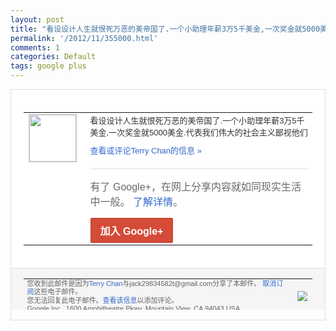 ```yaml
---
layout: post
title: "看设设计人生就恨死万恶的美帝国了.一个小助理年薪3万5千美金,一次奖金就5000美..."
permalink: '/2012/11/355000.html'
comments: 1
categories: Default
tags: google plus
---
```

<div style="border:solid 1px #dfdfdf;color:#686868;font:13px Arial"><div style="background-color:#fff;padding:20px;"><table cellpadding="0" cellspacing="0"><tr><td style="padding-right:15px;vertical-align:top"><a href="https://plus.google.com/_/notifications/emlink?emrecipient=110200756825219614165&amp;emid=CKii2M2a4LMCFUp_TAodA3YAAA&amp;path=%2F108643996575278738906&amp;dt=1353505956043&amp;uob=8"><img height="75" src="https://lh3.googleusercontent.com/-KKRGTyJ5Bl0/AAAAAAAAAAI/AAAAAAAAEEY/jllxqER5dCk/s75-c-k-a/photo.jpg" style="border:solid 1px #cccccc;" width="75"/></a></td><td style="width:578px;color:#333;font:13px Arial;vertical-align:top"><div style="padding-bottom:10px">看设设计人生就恨死万恶的美帝国了.一个小<wbr/>助理年薪3万5千美金,一次奖金就5000<wbr/>美金.代表我们伟大的社会主义鄙视他们</div><a href="https://plus.google.com/_/notifications/emlink?emrecipient=110200756825219614165&amp;emid=CKii2M2a4LMCFUp_TAodA3YAAA&amp;path=%2F108643996575278738906%2Fposts%2FgPMNPVPY5Kr%3Fgpinv%3DAMIXal_hXwVE5P_1uGo4t2onBZ2wmu6uXd7Rlv1a49j8uSeSk1vvPqcQP4vWtdMmoZf3cvWi6mSdjVd79XQ90aTn4G_mOzl9ITNngbbkFwj8NP6WGzQLiXU&amp;dt=1353505956043&amp;uob=8" style="color:#3366CC;text-decoration:none">查看或评论Terry Chan的信息 »</a><div style="margin-top:20px;border-top:solid 1px #dfdfdf"><div style="padding:15px 0;color:#686868;font:16px Arial">有了 Google+，在网上分享内容就如同现实生活中一般。 <a href="http://www.google.com/+/learnmore/" style="color:#3366CC;text-decoration:none">了解详情</a>。</div><a href="https://plus.google.com/_/notifications/emlink?emrecipient=110200756825219614165&amp;emid=CKii2M2a4LMCFUp_TAodA3YAAA&amp;path=%2F%3Fgpinv%3DAMIXal_hXwVE5P_1uGo4t2onBZ2wmu6uXd7Rlv1a49j8uSeSk1vvPqcQP4vWtdMmoZf3cvWi6mSdjVd79XQ90aTn4G_mOzl9ITNngbbkFwj8NP6WGzQLiXU&amp;dt=1353505956043&amp;uob=8" style="display:inline-block;padding:7px 15px;background-color:#d44b38; color:#fff;font-size:16px; font-weight:bold;border-radius:2px;-webkit-border-radius:2px; -moz-border-radius:2px;border:solid 1px #c43b28; white-space:nowrap;text-decoration:none">加入 Google+</a></div></td></tr></table></div><div style="border-top:solid 1px #dfdfdf;padding:0 20px; background-color:#f5f5f5"><table cellpadding="0" cellspacing="0" style="height:50px"><tbody><tr><td style="vertical-align:middle;width:100%; color:#636363;font:11px Arial; line-height:120%">您收到此邮件是因为<a href="https://plus.google.com/_/notifications/emlink?emrecipient=110200756825219614165&amp;emid=CKii2M2a4LMCFUp_TAodA3YAAA&amp;path=%2F108643996575278738906%3Fgpinv%3DAMIXal_hXwVE5P_1uGo4t2onBZ2wmu6uXd7Rlv1a49j8uSeSk1vvPqcQP4vWtdMmoZf3cvWi6mSdjVd79XQ90aTn4G_mOzl9ITNngbbkFwj8NP6WGzQLiXU&amp;dt=1353505956043&amp;uob=8" style="color:#3366CC;text-decoration:none">Terry Chan</a>与jack29834582t@gmail.com分享了本邮件。 <a href="https://plus.google.com/_/notifications/emlink?emrecipient=110200756825219614165&amp;emid=CKii2M2a4LMCFUp_TAodA3YAAA&amp;path=%2F_%2Fnonplus%2Femailsettings%3Fgpinv%3DAMIXal_hXwVE5P_1uGo4t2onBZ2wmu6uXd7Rlv1a49j8uSeSk1vvPqcQP4vWtdMmoZf3cvWi6mSdjVd79XQ90aTn4G_mOzl9ITNngbbkFwj8NP6WGzQLiXU%26est%3DADH5u8UCXop0CYILRm7eq3j7AzU-MT1mA1zKCd96g6LZ85sxpXyW-eQ3-tEjPyGuystgymurX0XvLribJyMOxhoXZJia4jvv83VnBL_ZVY1Qsyema3r5iUVVwHLD8wJz__gG_RteZIh1UHreOp2MM_WSeg_nB2udAg&amp;dt=1353505956043&amp;uob=8" style="color:#3366CC;text-decoration:none">取消订阅</a>这些电子邮件。<br/>您无法回复此电子邮件。<a href="https://plus.google.com/_/notifications/emlink?emrecipient=110200756825219614165&amp;emid=CKii2M2a4LMCFUp_TAodA3YAAA&amp;path=%2F108643996575278738906%2Fposts%2FgPMNPVPY5Kr%3Fgpinv%3DAMIXal_hXwVE5P_1uGo4t2onBZ2wmu6uXd7Rlv1a49j8uSeSk1vvPqcQP4vWtdMmoZf3cvWi6mSdjVd79XQ90aTn4G_mOzl9ITNngbbkFwj8NP6WGzQLiXU&amp;dt=1353505956043&amp;uob=8" style="color:#3366CC;text-decoration:none">查看该信息</a>以添加评论。<br/>Google Inc., 1600 Amphitheatre Pkwy, Mountain View, CA 94043 USA<br/></td><td><img src="https://ssl.gstatic.com/s2/oz/images/notifications/logo/google-plus-6617a72bb36cc548861652780c9e6ff1.png"/></td></tr></tbody></table></div></div>
